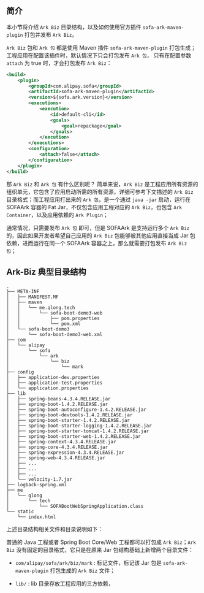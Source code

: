 ## 简介
本小节将介绍 `Ark Biz` 目录结构，以及如何使用官方插件 `sofa-ark-maven-plugin` 打包并发布 `Ark Biz`。

`Ark Biz` 包和 `Ark 包` 都是使用 Maven 插件 `sofa-ark-maven-plugin` 打包生成；工程应用在配置该插件时，默认情况下只会打包发布 `Ark 包`， 只有在配置参数 `attach` 为 true 时，才会打包发布 `Ark Biz`：

```xml
<build>
    <plugin>
        <groupId>com.alipay.sofa</groupId>
        <artifactId>sofa-ark-maven-plugin</artifactId>
        <version>${sofa.ark.version}</version>
        <executions>
            <execution>
                <id>default-cli</id>
                <goals>
                    <goal>repackage</goal>
                </goals>
            </excution>
        </executions>
        <configuration>
            <attach>false</attach>
        </configuration>
    </plugin>
</build>
```

那 `Ark Biz` 和 `Ark 包` 有什么区别呢？ 简单来说，`Ark Biz` 是工程应用所有资源的组织单元，它包含了应用启动所需的所有资源，详细可参考下文描述的 `Ark Biz` 目录格式；而工程应用打出来的 `Ark 包`，是一个通过 `java -jar` 启动，运行在 SOFAArk 容器的 Fat Jar，不仅包含应用工程对应的 `Ark Biz`，也包含 `Ark Container`，以及应用依赖的 `Ark Plugin`；

通常情况，只需要发布 `Ark 包` 即可，但是 SOFAArk 是支持运行多个 `Ark Biz`的，因此如果开发者希望自己应用的 `Ark Biz` 包能够被其他应用直接当成 Jar 包依赖，进而运行在同一个 SOFAArk 容器之上，那么就需要打包发布 `Ark Biz 包`；


## Ark-Biz 典型目录结构

```text
.
├── META-INF
│   ├── MANIFEST.MF
│   ├── maven
│   │   └── me.qlong.tech
│   │       └── sofa-boot-demo3-web
│   │           ├── pom.properties
│   │           └── pom.xml
│   └── sofa-boot-demo3
│       └── sofa-boot-demo3-web.xml
├── com
│   └── alipay
│       └── sofa
│           └── ark
│               └── biz
│                   └── mark
├── config
│   ├── application-dev.properties
│   ├── application-test.properties
│   └── application.properties
├── lib
│   ├── spring-beans-4.3.4.RELEASE.jar
│   ├── spring-boot-1.4.2.RELEASE.jar
│   ├── spring-boot-autoconfigure-1.4.2.RELEASE.jar
│   ├── spring-boot-devtools-1.4.2.RELEASE.jar
│   ├── spring-boot-starter-1.4.2.RELEASE.jar
│   ├── spring-boot-starter-logging-1.4.2.RELEASE.jar
│   ├── spring-boot-starter-tomcat-1.4.2.RELEASE.jar
│   ├── spring-boot-starter-web-1.4.2.RELEASE.jar
│   ├── spring-context-4.3.4.RELEASE.jar
│   ├── spring-core-4.3.4.RELEASE.jar
│   ├── spring-expression-4.3.4.RELEASE.jar
│   ├── spring-web-4.3.4.RELEASE.jar
│   ├── ...
│   ├── ...
│   ├── ...
│   └── velocity-1.7.jar
├── logback-spring.xml
├── me
│   └── qlong
│       └── tech
│           └── SOFABootWebSpringApplication.class
└── static
    └── index.html
```

上述目录结构相关文件和目录说明如下：

普通的 Java 工程或者 Spring Boot Core/Web 工程都可以打包成 `Ark Biz`；`Ark Biz` 没有固定的目录格式，它只是在原来 Jar 包结构基础上新增两个目录文件：

* `com/alipay/sofa/ark/biz/mark` : 标记文件，标记该 Jar 包是 `sofa-ark-maven-plugin` 打包生成的 `Ark Biz` 文件；

* `lib/` : lib 目录存放工程应用的三方依赖，